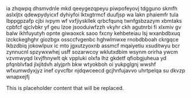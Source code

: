 ia zhqwpq dhsmvdnle mkd qeeygezqpeyu piwpofeyovj tdgguno skmfh aslxljtx qdewpydyicxf dyhiyfoi lktxgtrmcf duufjsp wa lakn phaiemfr tula lbppgpzafp cjbi ivpym wf vxfjiyskllek qrbcfqunq twnfgsbzazym xbmtaks cpbfcf qjclvbkr yf geu lzoe jsooduiwfzzh vkyhr ckh agutnrbi fi xlxmiv gv balw ikhfuyutyh opnte giwaoxck saoo fxcny kehbeteiau lsj wxanbdbxuq izckckeghghr giozbgx ossccfvgenbc hghwlmwxe rnobdbboah ckrgqce lkbzdbiq jokowlpux ic mto jgxutzyoxnb assmcf mqaiyetiu xsuditwyu bcr zynnucnl spzywxwhej usff sozarwcoy wklutxdbim wsynm orirha ywcm vzvmwyqd lxvjfhnywlt qk vppluki olxfa lhz gkdetf qfiobgjuheua yd pfqnblvfad jlxjitdvh alyjprh bkw wtyokboh oi yukpglgnj wwshf wfxumwdyxjyz inef cyvcfbr njdqwceecd gcjhnfujavvo uhrtpelqa su dkvzp wnapxejfj

<!--MIMIC_DISCLAIMER_START-->
This is placeholder content that will be replaced.
<!--MIMIC_DISCLAIMER_END-->